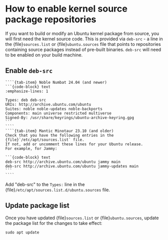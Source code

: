 # How to enable kernel source package repositories

If you want to build or modify an Ubuntu kernel package from source, you will first need the kernel source code.
This is provided via `deb-src` - a line in the {file}`sources.list` or {file}`ubuntu.sources` file that points to repositories containing source packages instead of pre-built binaries.
`deb-src` will need to be enabled on your build machine.

## Enable `deb-src`

`````{tab-set}
````{tab-item} Noble Numbat 24.04 (and newer)
```{code-block} text
:emphasize-lines: 1

Types: deb deb-src
URIs: http://archive.ubuntu.com/ubuntu
Suites: noble noble-updates noble-backports
Components: main universe restricted multiverse
Signed-By: /usr/share/keyrings/ubuntu-archive-keyring.gpg
```
````
````{tab-item} Mantic Minotaur 23.10 (and older)
Check that you have the following entries in the {file}`/etc/apt/sources.list` file.
If not, add or uncomment these lines for your Ubuntu release.
For example, for Jammy:

```{code-block} text
deb-src http://archive.ubuntu.com/ubuntu jammy main
deb-src http://archive.ubuntu.com/ubuntu jammy-updates main
```
````
`````
Add "deb-src" to the `Types:` line in the {file}`/etc/apt/sources.list.d/ubuntu.sources` file.

## Update package list

Once you have updated {file}`sources.list` or {file}`ubuntu.sources`, update the package list for the changes to take effect:

```{code-block} shell
sudo apt update
```

